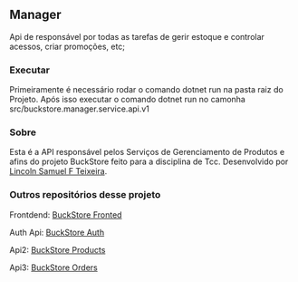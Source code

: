 ## Manager
Api de responsável por todas as tarefas de gerir estoque e controlar acessos, criar promoções, etc;


### Executar
Primeiramente é necessário rodar o comando dotnet run na pasta raiz do Projeto.
Após isso executar o comando dotnet run no camonha src/buckstore.manager.service.api.v1

### Sobre
Esta é a API responsável pelos Serviços de Gerenciamento de Produtos e afins do projeto BuckStore feito para a disciplina de Tcc. 
Desenvolvido  por
[Lincoln Samuel F Teixeira](https://github.com/LincolnTx).

### Outros repositórios desse projeto
Frontdend: [BuckStore Fronted](https://github.com/LincolnTx/buckstore-frontend)

Auth Api: [BuckStore Auth](https://github.com/LincolnTx/buckstore.auth.service)

Api2: [BuckStore Products](https://github.com/LincolnTx/buckstore.products.service)

Api3: [BuckStore Orders](https://github.com/LincolnTx/buckstore.orders.service)
